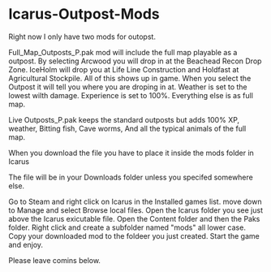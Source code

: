 # Icarus-Outpost-Mods

Right now I only have two mods for outopst.

Full_Map_Outposts_P.pak mod will include the full map playable as a outpost.
By selecting Arcwood you will drop in at the Beachead Recon Drop Zone.
IceHolm will drop you at Life Line Construction and Holdfast at Agricultural Stockpile.
All of this shows up in game. When you select the Outpost it will tell you where you are droping in at.
Weather is set to the lowest wilth damage. Experience is set to 100%. Everything else is as full map.

Live Outposts_P.pak keeps the standard outposts but adds 100% XP, weather, Bitting fish, Cave worms, And all the typical animals of the full map.

When you download the file you have to place it inside the mods folder in Icarus

The file will be in your Downloads folder unless you specifed somewhere else.

Go to Steam and right click on Icarus in the Installed games list.
move down to Manage and select Browse local files.
Open the Icarus folder you see just above the Icarus exicutable file.
Open the Content folder and then the Paks folder.
Right click and create a subfolder named "mods" all lower case.
Copy your downloaded mod to the foldeer you just created.
Start the game and enjoy.

Please leave comins below.
